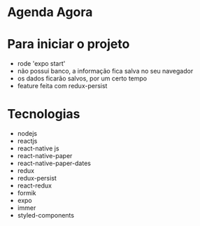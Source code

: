 # Agenda Agora

# Para iniciar o projeto

-  rode 'expo start'
-  não possui banco, a informação fica salva no seu navegador
-  os dados ficarão salvos, por um certo tempo
-  feature feita com redux-persist

# Tecnologias

-  nodejs
-  reactjs
-  react-native js
-  react-native-paper
-  react-native-paper-dates
-  redux
-  redux-persist
-  react-redux
-  formik
-  expo
-  immer
-  styled-components
